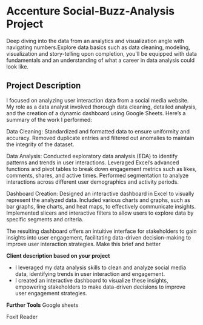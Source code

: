# Accenture Social-Buzz-Analysis Project
Deep diving into the data from an analytics and visualization angle with navigating numbers.Explore data basics such as data cleaning, modeling, visualization and story-telling upon completion, you'll be equipped with data fundamentals and an understanding of what a career in data analysis could look like.
## Project Description                                                                                                                                                         
I focused on analyzing user interaction data from a social media website. My role as a data analyst involved thorough data cleaning, detailed analysis, and the creation of a dynamic dashboard using Google Sheets. Here’s a summary of the work I performed:

Data Cleaning:
Standardized and formatted data to ensure uniformity and accuracy. Removed duplicate entries and filtered out anomalies to maintain the integrity of the dataset.

Data Analysis:
Conducted exploratory data analysis (EDA) to identify patterns and trends in user interactions. Leveraged Excel’s advanced functions and pivot tables to break down engagement metrics such as likes, comments, shares, and active times. Performed segmentation to analyze interactions across different user demographics and activity periods.

Dashboard Creation:
Designed an interactive dashboard in Excel to visually represent the analyzed data. Included various charts and graphs, such as bar graphs, line charts, and heat maps, to effectively communicate insights. Implemented slicers and interactive filters to allow users to explore data by specific segments and criteria.

The resulting dashboard offers an intuitive interface for stakeholders to gain insights into user engagement, facilitating data-driven decision-making to improve user interaction strategies. Make this brief and better

**Client description based on your project**
 * I leveraged my data analysis skills to clean and analyze social media data, identifying trends in user interaction and engagement.
 * I created an interactive dashboard to visualize these insights, empowering stakeholders to make data-driven decisions to improve user engagement strategies.

**Further Tools**
   Google sheets
   
   Foxit  Reader
